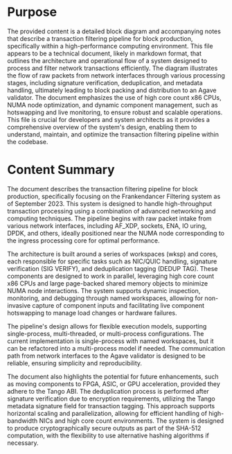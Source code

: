 # Purpose
The provided content is a detailed block diagram and accompanying notes that describe a transaction filtering pipeline for block production, specifically within a high-performance computing environment. This file appears to be a technical document, likely in markdown format, that outlines the architecture and operational flow of a system designed to process and filter network transactions efficiently. The diagram illustrates the flow of raw packets from network interfaces through various processing stages, including signature verification, deduplication, and metadata handling, ultimately leading to block packing and distribution to an Agave validator. The document emphasizes the use of high core count x86 CPUs, NUMA node optimization, and dynamic component management, such as hotswapping and live monitoring, to ensure robust and scalable operations. This file is crucial for developers and system architects as it provides a comprehensive overview of the system's design, enabling them to understand, maintain, and optimize the transaction filtering pipeline within the codebase.
# Content Summary
The document describes the transaction filtering pipeline for block production, specifically focusing on the Frankendancer Filtering system as of September 2023. This system is designed to handle high-throughput transaction processing using a combination of advanced networking and computing techniques. The pipeline begins with raw packet intake from various network interfaces, including AF_XDP, sockets, ENA, IO uring, DPDK, and others, ideally positioned near the NUMA node corresponding to the ingress processing core for optimal performance.

The architecture is built around a series of workspaces (wksp) and cores, each responsible for specific tasks such as NIC/QUIC handling, signature verification (SIG VERIFY), and deduplication tagging (DEDUP TAG). These components are designed to work in parallel, leveraging high core count x86 CPUs and large page-backed shared memory objects to minimize NUMA node interactions. The system supports dynamic inspection, monitoring, and debugging through named workspaces, allowing for non-invasive capture of component inputs and facilitating live component hotswapping to manage load changes or hardware failures.

The pipeline's design allows for flexible execution models, supporting single-process, multi-threaded, or multi-process configurations. The current implementation is single-process with named workspaces, but it can be refactored into a multi-process model if needed. The communication path from network interfaces to the Agave validator is designed to be reliable, ensuring simplicity and reproducibility.

The document also highlights the potential for future enhancements, such as moving components to FPGA, ASIC, or GPU acceleration, provided they adhere to the Tango ABI. The deduplication process is performed after signature verification due to encryption requirements, utilizing the Tango metadata signature field for transaction tagging. This approach supports horizontal scaling and parallelization, allowing for efficient handling of high-bandwidth NICs and high core count environments. The system is designed to produce cryptographically secure outputs as part of the SHA-512 computation, with the flexibility to use alternative hashing algorithms if necessary.
